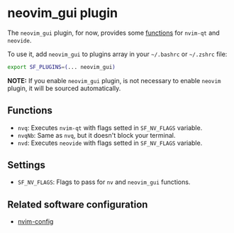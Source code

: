 # neovim_gui plugin

The `neovim_gui` plugin, for now, provides some [functions](#functions) for `nvim-qt` and `neovide`.

To use it, add `neovim_gui` to plugins array in your `~/.bashrc` or `~/.zshrc` file:

```sh
export SF_PLUGINS=(... neovim_gui)
```

**NOTE:** If you enable `neovim_gui` plugin, is not necessary to enable `neovim` plugin, it will be sourced automatically.

## Functions

- `nvq`: Executes `nvim-qt` with flags setted in `SF_NV_FLAGS` variable.
- `nvqNb`: Same as `nvq`, but it doesn't block your terminal.
- `nvd`: Executes `neovide` with flags setted in `SF_NV_FLAGS` variable.

## Settings

- `SF_NV_FLAGS`: Flags to pass for `nv` and `neovim_gui` functions.

## Related software configuration

- [nvim-config](https://github.com/Hdoc1509/nvim-config)
